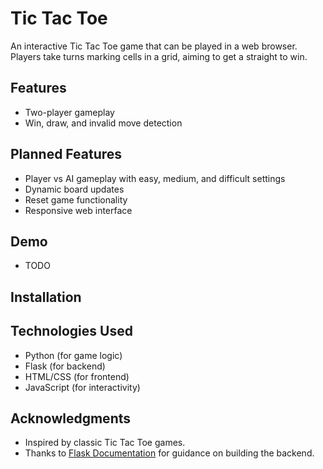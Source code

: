 # Tic Tac Toe

An interactive Tic Tac Toe game that can be played in a web browser. 
Players take turns marking cells in a grid, aiming to get a straight to win.

## Features

- Two-player gameplay
- Win, draw, and invalid move detection

## Planned Features

- Player vs AI gameplay with easy, medium, and difficult settings
- Dynamic board updates
- Reset game functionality
- Responsive web interface

## Demo

- TODO

## Installation

## Technologies Used

- Python (for game logic)
- Flask (for backend)
- HTML/CSS (for frontend)
- JavaScript (for interactivity)

## Acknowledgments

- Inspired by classic Tic Tac Toe games.
- Thanks to [Flask Documentation](https://flask.palletsprojects.com/) for guidance on building the backend.
